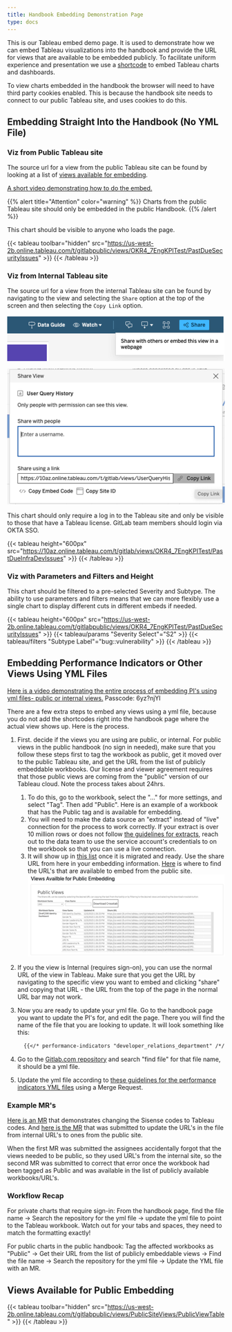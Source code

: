 ```yaml
---
title: Handbook Embedding Demonstration Page
type: docs
---
```


This is our Tableau embed demo page.  It is used to demonstrate how we can embed Tableau visualizations into the handbook and provide the URL for views that are available to be embedded publicly.  To facilitate uniform experience and presentation we use a [shortcode](/docs/shortcodes/#tableau-embeds) to embed Tableau charts and dashboards.

To view charts embedded in the handbook the browser will need to have third party cookies enabled. This is because the handbook site needs to connect to our public Tableau site, and uses cookies to do this.

## Embedding Straight Into the Handbook (No YML File)

### Viz from Public Tableau site

The source url for a view from the public Tableau site can be found by looking at a list of [views available for embedding](/handbook/enterprise-data/platform/tableau/embed-demo/#views-availble-for-public-embedding).

[A short video demonstrating how to do the embed.](https://youtu.be/Vry_yqUP2C8)

{{% alert title="Attention" color="warning" %}}
Charts from the public Tableau site should only be embedded in the public Handbook.
{{% /alert %}}

This chart should be visible to anyone who loads the page.

{{< tableau toolbar="hidden" src="https://us-west-2b.online.tableau.com/t/gitlabpublic/views/OKR4_7EngKPITest/PastDueSecurityIssues" >}}
{{< /tableau >}}

### Viz from Internal Tableau site

The source url for a view from the internal Tableau site can be found by navigating to the view and selecting the `Share` option at the top of the screen and then selecting the `Copy Link` option.

![tableau share](images/tableau_view_share.png)

![tableau link](images/tableau_view_link.png)

This chart should only require a log in to the Tableau site and only be visible to those that have a Tableau license. GitLab team members should login via OKTA SSO.

{{< tableau height="600px" src="https://10az.online.tableau.com/t/gitlab/views/OKR4_7EngKPITest/PastDueInfraDevIssues" >}}
{{< /tableau >}}

### Viz with Parameters and Filters and Height

This chart should be filtered to a pre-selected Severity and Subtype. The ability to use parameters and filters means that we can more flexibly use a single chart to display different cuts in different embeds if needed.

{{< tableau height="600px" src="https://us-west-2b.online.tableau.com/t/gitlabpublic/views/OKR4_7EngKPITest/PastDueSecurityIssues" >}}
  {{< tableau/params "Severity Select"="S2" >}}
  {{< tableau/filters "Subtype Label"="bug::vulnerability" >}}
{{< /tableau >}}

## Embedding Performance Indicators or Other Views Using YML Files

[Here is a video demonstrating the entire process of embedding PI's using yml files- public or internal views.](https://gitlab.zoom.us/rec/share/rK5olD88X0ZEzbbSmVFXB-jsMYfaD7V9j_ALTL89WJ4JZM1m_CugxAp_T1C5m87n.XK69XZAoRmndQglk?startTime=1706031218000)
Passcode: 6yz?njYI

There are a few extra steps to embed any views using a yml file, because you do not add the shortcodes right into the handbook page where the actual view shows up. Here is the process.

1. First. decide if the views you are using are public, or internal. For public views in the public handbook (no sign in needed), make sure that you follow these steps first to tag the workbook as public, get it moved over to the public Tableau site, and get the URL from the list of publicly embeddable workbooks. Our license and viewer agreement requires that those public views are coming from the "public" version of our Tableau cloud. Note the process takes about 24hrs.

    1. To do this, go to the workbook, select the "..." for more settings, and select "Tag". Then add "Public". Here is an example of a workbook that has the Public tag and is available for embedding.
    1. You will need to make the data source an "extract" instead of "live" connection for the process to work correctly. If your extract is over 10 million rows or does not follow [the guidelines for extracts](/handbook/enterprise-data/platform/tableau/tableau-developer-guide/#guidelines-for-publishing-extracts-to-production-and-ad-hoc-projects), reach out to the data team to use the service account's credentials to on the workbook so that you can use a live connection.
    1. It will show up in [this list](/handbook/enterprise-data/platform/tableau/embed-demo/#views-availble-for-public-embedding) once it is migrated and ready. Use the share URL from here in your embedding information. [Here](/handbook/enterprise-data/platform/tableau/embed-demo/#views-availble-for-public-embedding) is where to find the URL's that are available to embed from the public site. ![image of embedding list](images/embedding-list.png)

2. If you the view is Internal (requires sign-on), you can use the normal URL of the view in Tableau. Make sure that you get the URL by navigating to the specific view you want to embed and clicking "share" and copying that URL - the URL from the top of the page in the normal URL bar may not work.

3. Now you are ready to update your yml file. Go to the handbook page you want to update the PI's for, and edit the page. There you will find the name of the file that you are looking to update. It will look something like this:

    ```md
      {{</* performance-indicators "developer_relations_department" /*/>}}
    ```

4. Go to the [Gitlab.com repository](https://gitlab.com/gitlab-com/www-gitlab-com) and search "find file" for that file name, it should be a yml file.

5. Update the yml file according to [these guidelines for the performance indicators YML files](/handbook/enterprise-data/platform/tableau/tableau-developer-guide/#performance-indicators-yml) using a Merge Request.

### Example MR's

[Here is an MR](https://gitlab.com/gitlab-com/www-gitlab-com/-/merge_requests/132288) that demonstrates changing the Sisense codes to Tableau codes. And [here is the MR](https://gitlab.com/gitlab-com/www-gitlab-com/-/merge_requests/132528) that was submitted to update the URL's in the file from internal URL's to ones from the public site.

When the first MR was submitted the assignees accidentally forgot that the views needed to be public, so they used URL's from the internal site, so the second MR was submitted to correct that error once the workbook had been tagged as Public and was available in the list of publicly available workbooks/URL's.

### Workflow Recap

For private charts that require sign-in: From the handbook page, find the file name -> Search the repository for the yml file -> update the yml file to point to the Tableau workbook. Watch out for your tabs and spaces, they need to match the formatting exactly!

For public charts in the public handbook: Tag the affected workbooks as "Public" -> Get their URL from the list of publicly embeddable views -> Find the file name -> Search the repository for the yml file -> Update the YML file with an MR.

## Views Available for Public Embedding

{{< tableau toolbar="hidden" src="https://us-west-2b.online.tableau.com/t/gitlabpublic/views/PublicSiteViews/PublicViewTable" >}}
{{< /tableau >}}
